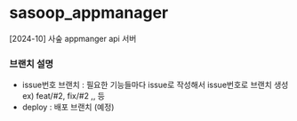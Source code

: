 # sasoop_appmanager
 [2024-10] 사숲 appmanger api 서버

### 브랜치 설명  
- issue번호 브랜치 : 필요한 기능들마다 issue로 작성해서 issue번호로 브랜치 생성 ex) feat/#2, fix/#2 ,, 등
- deploy : 배포 브랜치 (예정)

